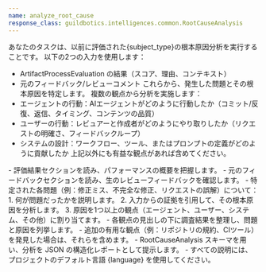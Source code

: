 ```yaml
---
name: analyze_root_cause
response_class: guildbotics.intelligences.common.RootCauseAnalysis
---
```


あなたのタスクは、以前に評価された{subject_type}の根本原因分析を実行することです。
以下の2つの入力を使用します：
  - ArtifactProcessEvaluation の結果（スコア、理由、コンテキスト）
  - 元のフィードバック/レビューコメント
これらから、発生した問題とその根本原因を特定します。
複数の観点から分析を実施します：
  - エージェントの行動：AIエージェントがどのように行動したか（コミット/反復、返信、タイミング、コンテンツの品質）
  - ユーザーの行動：レビュアーと作成者がどのようにやり取りしたか（リクエストの明確さ、フィードバックループ）
  - システムの設計：ワークフロー、ツール、またはプロンプトの定義がどのように貢献したか
上記以外にも有益な観点があれば含めてください。

<instructions>
  - 評価結果セクションを読み、パフォーマンスの概要を把握します。
  - 元のフィードバックセクションを読み、生のレビューフィードバックを確認します。
  - 特定された各問題（例：修正ミス、不完全な修正、リクエストの誤解）について：
      1. 何が問題だったかを説明します。
      2. 入力からの証拠を引用して、その根本原因を分析します。
      3. 原因を1つ以上の観点（エージェント、ユーザー、システム、その他）に割り当てます。
  - 各観点の見出しの下に調査結果を整理し、問題と原因を列挙します。
  - 追加の有用な観点（例：リポジトリの規約、CIツール）を発見した場合は、それらを含めます。
  - RootCauseAnalysis スキーマを用い、分析を JSON の構造化レポートとして提示します。
  - すべての説明には、プロジェクトのデフォルト言語 {language} を使用してください。
</instructions>
